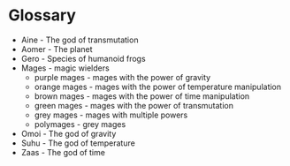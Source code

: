 # Glossary

* Aine - The god of transmutation
* Aomer - The planet
* Gero - Species of humanoid frogs
* Mages - magic wielders
	* purple mages - mages with the power of gravity
	* orange mages - mages with the power of temperature manipulation
	* brown mages - mages with the power of time manipulation
	* green mages - mages with the power of transmutation
	* grey mages - mages with multiple powers
	* polymages - grey mages
* Omoi - The god of gravity
* Suhu - The god of temperature
* Zaas - The god of time
